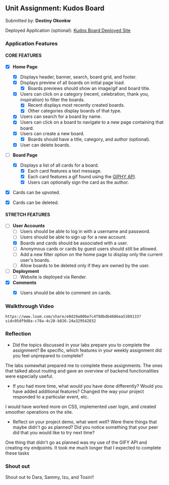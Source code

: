## Unit Assignment: Kudos Board

Submitted by: **Destiny Okonkw**

Deployed Application (optional): [Kudos Board Deployed Site](ADD_LINK_HERE)

### Application Features

#### CORE FEATURES

- [X] **Home Page**
  - [X] Displays header, banner, search, board grid, and footer.
  - [X] Displays preview of all boards on initial page load.
    - [X] Boards previews should show an image/gif and board title.
  - [X] Users can click on a category (recent, celebration, thank you, inspiration) to filter the boards.
    - [X] Recent displays most recently created boards.
    - [X] Other categories display boards of that type.
  - [X] Users can search for a board by name.
  - [X] Users can click on a board to navigate to a new page containing that board.
  - [X] Users can create a new board.
    - [X] Boards should have a title, category, and author (optional).
  - [X] User can delete boards.

- [ ] **Board Page**
  - [X] Displays a list of all cards for a board.
    -  [X] Each card features a text message.
    -  [X] Each card features a gif found using the [GIPHY API](https://developers.giphy.com/docs/api/).
    -  [X] Users can optionally sign the card as the author.
-   [X] Cards can be upvoted.
-   [X] Cards can be deleted.


#### STRETCH FEATURES


- [ ] **User Accounts**
  - [ ] Users should be able to log in with a username and password.
  - [ ] Users should be able to sign up for a new account.
  - [X]  Boards and cards should be associated with a user.
    - [ ]  Anonymous cards or cards by guest users should still be allowed.
  - [ ] Add a new filter option on the home page to display only the current user's boards.
  - [ ] Allow boards to be deleted only if they are owned by the user.
- [ ] **Deployment**
  - [ ] Website is deployed via Render.
- [X] **Comments**
  - [X] Users should be able to comment on cards.


### Walkthrough Video
`https://www.loom.com/share/e0d29a00be7c4f80bdb4686ea5389133?sid=95df9d8a-c78a-4c20-b826-24a329542832`

### Reflection

* Did the topics discussed in your labs prepare you to complete the assignment? Be specific, which features in your weekly assignment did you feel unprepared to complete?

The labs somewhat prepared  me to complete these assignments. The ones that talked about routing and gave  an overview of backend functionalities were especially useful.

* If you had more time, what would you have done differently? Would you have added additional features? Changed the way your project responded to a particular event, etc.

I would have worked more on CSS, implemented user login, and created smoother operations on the site.

* Reflect on your project demo, what went well? Were there things that maybe didn't go as planned? Did you notice something that your peer did that you would like to try next time?

One thing that didn't go as planned was my use of the GIFY API and creating my endpoints. It took me much longer that I expected to complete these tasks

### Shout out

Shout out to Dara, Sammy, Izu, and Tosin!!

